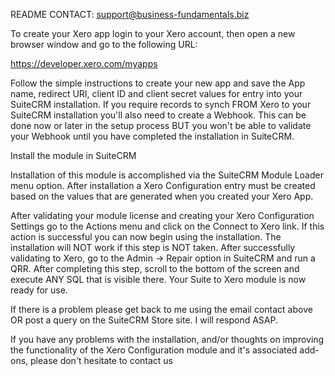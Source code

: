 README
CONTACT: support@business-fundamentals.biz

To create your Xero app login to your Xero account, then open a new browser window and go to the following URL:

https://developer.xero.com/myapps

Follow the simple instructions to create your new app and save the App name, redirect URI, client ID and client secret values for entry into your SuiteCRM installation. If you require records to synch FROM Xero to your SuiteCRM installation you'll also need to create a Webhook. This can be done now or later in the setup process BUT you won't be able to validate your Webhook until you have completed the installation in SuiteCRM.

Install the module in SuiteCRM

Installation of this module is accomplished via the SuiteCRM Module Loader menu option. After installation a Xero Configuration entry must be created based on the values that are generated when you created your Xero App.

After validating your module license and creating your Xero Configuration Settings go to the Actions menu and click on the Connect to Xero link. If this action is successful you can now begin using the installation. The installation will NOT work if this step is NOT taken. After successfully validating to Xero, go to the Admin -> Repair option in SuiteCRM and run a QRR. After completing this step, scroll to the bottom of the screen and execute ANY SQL that is visible there. Your Suite to Xero module is now ready for use.

If there is a problem please get back to me using the email contact above OR post a query on the SuiteCRM Store site. I will respond ASAP.

If you have any problems with the installation, and/or thoughts on improving the functionality of the Xero Configuration module and it's associated add-ons, please don't hesitate to contact us
